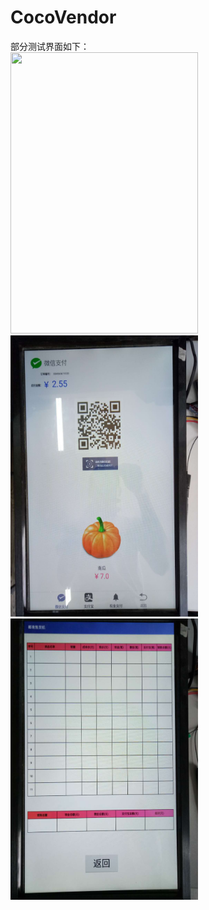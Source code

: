 # CocoVendor

部分测试界面如下：  
<img width="300" height="450" src="https://github.com/ChenHuman/CocoVendor/blob/another/%E6%B5%8B%E8%AF%95%E7%95%8C%E9%9D%A21.gif"/>
<img width="300" height="450" src="https://github.com/ChenHuman/CocoVendor/blob/another/%E6%B5%8B%E8%AF%95%E7%95%8C%E9%9D%A22.jpg"/>
<img width="300" height="450" src="https://github.com/ChenHuman/CocoVendor/blob/another/%E6%B5%8B%E8%AF%95%E7%95%8C%E9%9D%A23.jpg"/>


